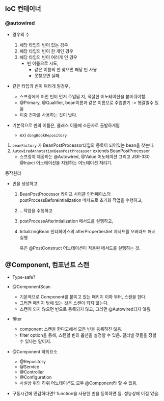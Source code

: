 ## IoC 컨테이너

### @autowired

- 경우의 수
  1. 해당 타입의 빈이 없는 경우
  2. 해당 타입의 빈이 한 개인 경우
  3. 해당 타입의 빈이 여러개 인 경우
     - 빈 이름으로 시도,
       - 같은 이름의 빈 찾으면 해당 빈 사용
       - 못찾으면 실패.
- 같은 타입의 빈이 여러개 일경우, 
  - 스프링에게 어떤 빈이 먼저 주입될 지,  적절한 어노테이션을 붙어줘야함.
  - @Primary, @Qualifier, bean이름과 같은 이름으로 주입받기 -> 헷갈릴수 있음
  - 이중 전자를 사용하는 것이 낫다.

- 기본적으로 빈의 이름은, 클래스 이름에 소문자로 출발하게됨 
  - ex) `dongBookRepository`



1. `beanFactory` 가 BeanPostProcessor타입의 등록이 되어있는 bean을 찾는다.
2. `AutowiredAnnotationBeanPostProcessor` extends BeanPostProcessor
   - 스프링이 제공하는 @Autowired, @Value 어노테이션 그리고 JSR-330 @Inject 어노테이션을 지원하는 어노테이션 처리기.

동작원리

- 빈을 생성하고

  1. BeanPostProcessor 라이프 사이클 인터페이스의 postProcessBeforeintialization 메서드로 초기화 작업을 수행하고,

  2. ...작업을 수행하고

  3. postProcessAfterintialization 메서드를 실행하고,

  4. IntializingBean 인터페이스의 afterPropertiesSet 메서드를 오버라드 해서 실행

     혹은 @PostConstruct 어노테이션이 적용된 메서드를 실행하는 것.



## @Component, 컴포넌트 스캔

- Type-safe?
- @ComponentScan
  - 기본적으로 Component를 붙이고 있는 패키지 이하 부터, 스캔을 한다.
  - 그러면 패키지 밖에 있는 것은 스캔이 되지 않는다.
  - 스캔이 되지 않으면 빈으로 등록되지 않고, 그러면 @Autowired되지 않음.



- filter
  - component 스캔을 한다고해서 모든 빈을 등록하진 않음.
  - filter option을 통해, 스캔할 빈의 옵션을 설정할 수 있음. 걸러낼 것들을 정할 수 있다는 말이지.



- @Component 하위요소
  - @Repository
  - @Service
  - @Controller
  - @Configuration
  - 사실상 위의 하위 어노테이션도 모두 @Component라 할 수 있음.



- 구동시간에 민감하다면? function을 사용한 빈을 등록하면 됨. 성능상에 이점 있음.
